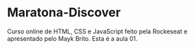 # Maratona-Discover
Curso online de HTML, CSS e JavaScript feito pela Rockeseat e apresentado pelo Mayk Brito. Esta é a aula 01.
